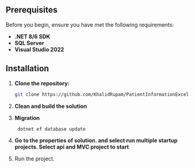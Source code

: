 
## Prerequisites

Before you begin, ensure you have met the following requirements:

- **.NET 8/6 SDK**
- **SQL Server**
- **Visual Studio 2022**

## Installation

1. **Clone the repository:**

   ```bash
   git clone https://github.com/KhalidRupam/PatientInformationExcel

2. **Clean and build the solution**

3. **Migration**


   ```bash
    dotnet ef database update

4. **Go to the properties of solution. and select run multiple startup projects. Select api and MVC project to start**

5. Run the project.
